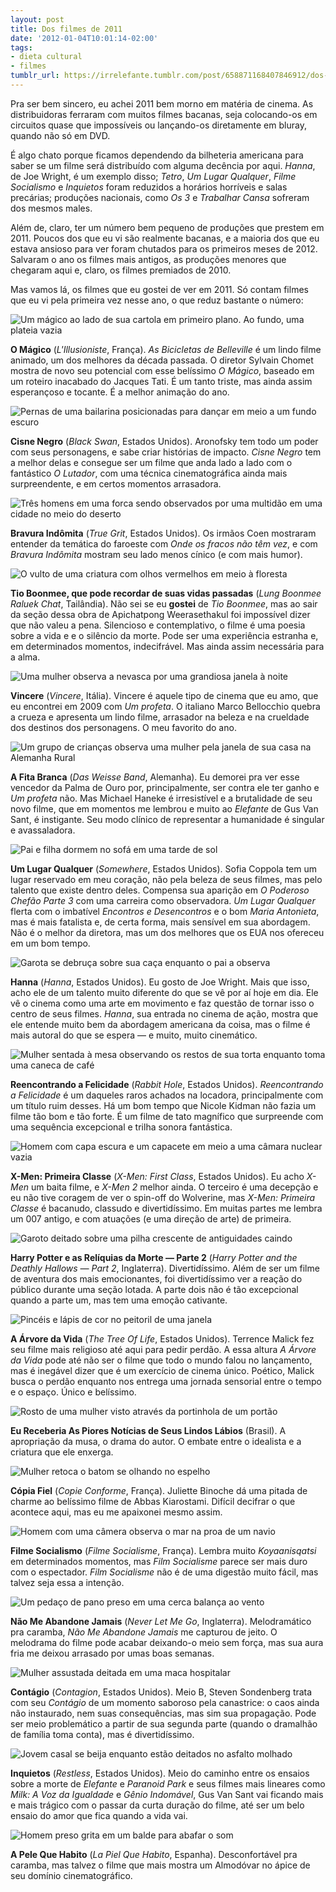 ```yaml
---
layout: post
title: Dos filmes de 2011
date: '2012-01-04T10:01:14-02:00'
tags:
- dieta cultural
- filmes
tumblr_url: https://irrelefante.tumblr.com/post/658871168407846912/dos-filmes-de-2011
---
```

Pra ser bem sincero, eu achei 2011 bem morno em matéria de cinema. As distribuidoras ferraram com muitos filmes bacanas, seja colocando-os em circuitos quase que impossíveis ou lançando-os diretamente em bluray, quando não só em DVD.

É algo chato porque ficamos dependendo da bilheteria americana para saber se um filme será distribuído com alguma decência por aqui. _Hanna_, de Joe Wright, é um exemplo disso; _Tetro_, _Um Lugar Qualquer_, _Filme Socialismo_ e _Inquietos_ foram reduzidos a horários horríveis e salas precárias; produções nacionais, como _Os 3_ e _Trabalhar Cansa_ sofreram dos mesmos males.

Além de, claro, ter um número bem pequeno de produções que prestem em 2011. Poucos dos que eu vi são realmente bacanas, e a maioria dos que eu estava ansioso para ver foram chutados para os primeiros meses de 2012. Salvaram o ano os filmes mais antigos, as produções menores que chegaram aqui e, claro, os filmes premiados de 2010.

Mas vamos lá, os filmes que eu gostei de ver em 2011. Só contam filmes que eu vi pela primeira vez nesse ano, o que reduz bastante o número:

![Um mágico ao lado de sua cartola em primeiro plano. Ao fundo, uma plateia vazia](https://atpfreitas.files.wordpress.com/2012/01/theillusionist-036.jpg)

**O Mágico** (_L'Illusioniste_, França). _As Bicicletas de Belleville_ é um lindo filme animado, um dos melhores da década passada. O diretor Sylvain Chomet mostra de novo seu potencial com esse belíssimo _O Mágico_, baseado em um roteiro inacabado do Jacques Tati. É um tanto triste, mas ainda assim esperançoso e tocante. É a melhor animação do ano.

![Pernas de uma bailarina posicionadas para dançar em meio a um fundo escuro](https://atpfreitas.files.wordpress.com/2012/01/black-swan-003.jpg)

**Cisne Negro** (_Black Swan_, Estados Unidos). Aronofsky tem todo um poder com seus personagens, e sabe criar histórias de impacto. _Cisne Negro_ tem a melhor delas e consegue ser um filme que anda lado a lado com o fantástico _O Lutador_, com uma técnica cinematográfica ainda mais surpreendente, e em certos momentos arrasadora.

![Três homens em uma forca sendo observados por uma multidão em uma cidade no meio do deserto](https://atpfreitas.files.wordpress.com/2012/01/true-grit-0281.jpg)

**Bravura Indômita** (_True Grit_, Estados Unidos). Os irmãos Coen mostraram entender da temática do faroeste com _Onde os fracos não têm vez_, e com _Bravura Indômita_ mostram seu lado menos cínico (e com mais humor).

![O vulto de uma criatura com olhos vermelhos em meio à floresta](https://atpfreitas.files.wordpress.com/2012/01/tioboonmee1.jpg)

**Tio Boonmee, que pode recordar de suas vidas passadas** (_Lung Boonmee Raluek Chat_, Tailândia). Não sei se eu **gostei** de _Tio Boonmee_, mas ao sair da seção dessa obra de Apichatpong Weerasethakul foi impossível dizer que não valeu a pena. Silencioso e contemplativo, o filme é uma poesia sobre a vida e e o silêncio da morte. Pode ser uma experiência estranha e, em determinados momentos, indecifrável. Mas ainda assim necessária para a alma.

![Uma mulher observa a nevasca por uma grandiosa janela à noite](https://atpfreitas.files.wordpress.com/2012/01/vincere.jpg)

**Vincere** (_Vincere_, Itália). Vincere é aquele tipo de cinema que eu amo, que eu encontrei em 2009 com _Um profeta_. O italiano Marco Bellocchio quebra a crueza e apresenta um lindo filme, arrasador na beleza e na crueldade dos destinos dos personagens. O meu favorito do ano.

![Um grupo de crianças observa uma mulher pela janela de sua casa na Alemanha Rural](https://atpfreitas.files.wordpress.com/2012/01/galerie-09.jpg)

**A Fita Branca** (_Das Weisse Band_, Alemanha). Eu demorei pra ver esse vencedor da Palma de Ouro por, principalmente, ser contra ele ter ganho e _Um profeta_ não. Mas Michael Haneke é irresistível e a brutalidade de seu novo filme, que em momentos me lembrou e muito ao _Elefante_ de Gus Van Sant, é instigante. Seu modo clínico de representar a humanidade é singular e avassaladora.

![Pai e filha dormem no sofá em uma tarde de sol](https://atpfreitas.files.wordpress.com/2012/01/somewhere_film.jpg)

**Um Lugar Qualquer** (_Somewhere_, Estados Unidos). Sofia Coppola tem um lugar reservado em meu coração, não pela beleza de seus filmes, mas pelo talento que existe dentro deles. Compensa sua aparição em _O Poderoso Chefão Parte 3_ com uma carreira como observadora. _Um Lugar Qualquer_ flerta com o imbatível _Encontros e Desencontros_ e o bom _Maria Antonieta_, mas é mais fatalista e, de certa forma, mais sensível em sua abordagem. Não é o melhor da diretora, mas um dos melhores que os EUA nos ofereceu em um bom tempo.

![Garota se debruça sobre sua caça enquanto o pai a observa](https://atpfreitas.files.wordpress.com/2012/01/hanna_movie_2011_saorise_ronan_eric_bana_cate_blanchett_movie_pics_stills_images_film_joe_wright.png)

**Hanna** (_Hanna_, Estados Unidos). Eu gosto de Joe Wright. Mais que isso, acho ele de um talento muito diferente do que se vê por aí hoje em dia. Ele vê o cinema como uma arte em movimento e faz questão de tornar isso o centro de seus filmes. _Hanna_, sua entrada no cinema de ação, mostra que ele entende muito bem da abordagem americana da coisa, mas o filme é mais autoral do que se espera — e muito, muito cinemático.

![Mulher sentada à mesa observando os restos de sua torta enquanto toma uma caneca de café](https://atpfreitas.files.wordpress.com/2012/01/rabbit-hole.jpg)

**Reencontrando a Felicidade** (_Rabbit Hole_, Estados Unidos). _Reencontrando a Felicidade_ é um daqueles raros achados na locadora, principalmente com um título ruim desses. Há um bom tempo que Nicole Kidman não fazia um filme tão bom e tão forte. É um filme de tato magnífico que surpreende com uma sequência excepcional e trilha sonora fantástica.

![Homem com capa escura e um capacete em meio a uma câmara nuclear vazia](https://atpfreitas.files.wordpress.com/2012/01/x-men-first-class-movie-photo-07.jpg)

**X-Men: Primeira Classe** (_X-Men: First Class_, Estados Unidos). Eu acho _X-Men_ um baita filme, e _X-Men 2_ melhor ainda. O terceiro é uma decepção e eu não tive coragem de ver o spin-off do Wolverine, mas _X-Men: Primeira Classe_ é bacanudo, classudo e divertidíssimo. Em muitas partes me lembra um 007 antigo, e com atuações (e uma direção de arte) de primeira.

![Garoto deitado sobre uma pilha crescente de antiguidades caindo](https://atpfreitas.files.wordpress.com/2012/01/hpdh2-08804r.jpg)

**Harry Potter e as Relíquias da Morte — Parte 2** (_Harry Potter and the Deathly Hallows — Part 2_, Inglaterra). Divertidíssimo. Além de ser um filme de aventura dos mais emocionantes, foi divertidíssimo ver a reação do público durante uma seção lotada. A parte dois não é tão excepcional quando a parte um, mas tem uma emoção cativante.

![Pincéis e lápis de cor no peitoril de uma janela](https://atpfreitas.files.wordpress.com/2012/01/treeoflife-028.jpg)

**A Árvore da Vida** (_The Tree Of Life_, Estados Unidos). Terrence Malick fez seu filme mais religioso até aqui para pedir perdão. A essa altura _A Árvore da Vida_ pode até não ser o filme que todo o mundo falou no lançamento, mas é inegável dizer que é um exercício de cinema único. Poético, Malick busca o perdão enquanto nos entrega uma jornada sensorial entre o tempo e o espaço. Único e belíssimo.

![Rosto de uma mulher visto através da portinhola de um portão](https://atpfreitas.files.wordpress.com/2012/01/eu_receberia_as_piores_noticias_dos_seus_lindos_labios_f_001.jpg)

**Eu Receberia As Piores Notícias de Seus Lindos Lábios** (Brasil). A apropriação da musa, o drama do autor. O embate entre o idealista e a criatura que ele enxerga.

![Mulher retoca o batom se olhando no espelho](https://atpfreitas.files.wordpress.com/2012/01/copie-conforme-3.jpg)

**Cópia Fiel** (_Copie Conforme_, França). Juliette Binoche dá uma pitada de charme ao belíssimo filme de Abbas Kiarostami. Difícil decifrar o que acontece aqui, mas eu me apaixonei mesmo assim.

![Homem com uma câmera observa o mar na proa de um navio](https://atpfreitas.files.wordpress.com/2012/01/film-socialisme.jpg)

**Filme Socialismo** (_Filme Socialisme_, França). Lembra muito _Koyaanisqatsi_ em determinados momentos, mas _Film Socialisme_ parece ser mais duro com o espectador. _Film Socialisme_ não é de uma digestão muito fácil, mas talvez seja essa a intenção.

![Um pedaço de pano preso em uma cerca balança ao vento](https://atpfreitas.files.wordpress.com/2012/01/neverletmego-331.jpg)

**Não Me Abandone Jamais** (_Never Let Me Go_, Inglaterra). Melodramático pra caramba, _Não Me Abandone Jamais_ me capturou de jeito. O melodrama do filme pode acabar deixando-o meio sem força, mas sua aura fria me deixou arrasado por umas boas semanas.

![Mulher assustada deitada em uma maca hospitalar](https://atpfreitas.files.wordpress.com/2012/01/gwyneth-paltrow-in-contagion-2011-movie-image.jpg)

**Contágio** (_Contagion_, Estados Unidos). Meio B, Steven Sondenberg trata com seu _Contágio_ de um momento saboroso pela canastrice: o caos ainda não instaurado, nem suas consequências, mas sim sua propagação. Pode ser meio problemático a partir de sua segunda parte (quando o dramalhão de família toma conta), mas é divertidíssimo.

![Jovem casal se beija enquanto estão deitados no asfalto molhado](https://atpfreitas.files.wordpress.com/2012/01/henry-hopper-mia-wasikowska-restless-wallpaper-henry-hopper-22355862-2560-1706.jpg)

**Inquietos** (_Restless_, Estados Unidos). Meio do caminho entre os ensaios sobre a morte de _Elefante_ e _Paranoid Park_ e seus filmes mais lineares como _Milk: A Voz da Igualdade_ e _Gênio Indomável_, Gus Van Sant vai ficando mais e mais trágico com o passar da curta duração do filme, até ser um belo ensaio do amor que fica quando a vida vai.

![Homem preso grita em um balde para abafar o som](https://atpfreitas.files.wordpress.com/2012/01/la-piel-que-habito2.jpg)

**A Pele Que Habito** (_La Piel Que Habito_, Espanha). Desconfortável pra caramba, mas talvez o filme que mais mostra um Almodóvar no ápice de seu domínio cinematográfico.

